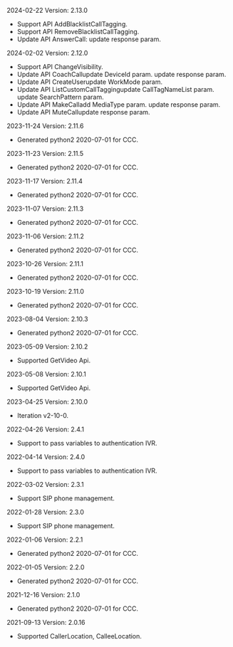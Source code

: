 2024-02-22 Version: 2.13.0
- Support API AddBlacklistCallTagging.
- Support API RemoveBlacklistCallTagging.
- Update API AnswerCall: update response param.


2024-02-02 Version: 2.12.0
- Support API ChangeVisibility.
- Update API CoachCallupdate DeviceId param.
update response param.
- Update API CreateUserupdate WorkMode param.
- Update API ListCustomCallTaggingupdate CallTagNameList param.
update SearchPattern param.
- Update API MakeCalladd MediaType param.
update response param.
- Update API MuteCallupdate response param.


2023-11-24 Version: 2.11.6
- Generated python2 2020-07-01 for CCC.

2023-11-23 Version: 2.11.5
- Generated python2 2020-07-01 for CCC.

2023-11-17 Version: 2.11.4
- Generated python2 2020-07-01 for CCC.

2023-11-07 Version: 2.11.3
- Generated python2 2020-07-01 for CCC.

2023-11-06 Version: 2.11.2
- Generated python2 2020-07-01 for CCC.

2023-10-26 Version: 2.11.1
- Generated python2 2020-07-01 for CCC.

2023-10-19 Version: 2.11.0
- Generated python2 2020-07-01 for CCC.

2023-08-04 Version: 2.10.3
- Generated python2 2020-07-01 for CCC.

2023-05-09 Version: 2.10.2
- Supported GetVideo Api.

2023-05-08 Version: 2.10.1
- Supported GetVideo Api.

2023-04-25 Version: 2.10.0
- Iteration v2-10-0.

2022-04-26 Version: 2.4.1
- Support to pass variables to authentication IVR.

2022-04-14 Version: 2.4.0
- Support to pass variables to authentication IVR.

2022-03-02 Version: 2.3.1
- Support SIP phone management.

2022-01-28 Version: 2.3.0
- Support SIP phone management.

2022-01-06 Version: 2.2.1
- Generated python2 2020-07-01 for CCC.

2022-01-05 Version: 2.2.0
- Generated python2 2020-07-01 for CCC.

2021-12-16 Version: 2.1.0
- Generated python2 2020-07-01 for CCC.

2021-09-13 Version: 2.0.16
- Supported CallerLocation, CalleeLocation.

